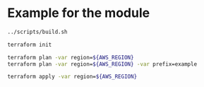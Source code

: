 # Example for the module

```sh
../scripts/build.sh

terraform init

terraform plan -var region=${AWS_REGION}
terraform plan -var region=${AWS_REGION} -var prefix=example

terraform apply -var region=${AWS_REGION}
```
